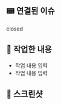 ## 📟 연결된 이슈
closed <!-- #이슈 번호 -->

## 👷 작업한 내용
- 작업 내용 입력
- 작업 내용 입력

## 📸 스크린샷
<!-- <img src = "" width ="250"> -->
<!-- <video src = "" width ="250"> -->
